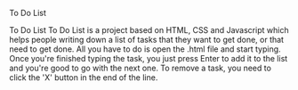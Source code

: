 To Do List

To Do List To Do List is a project based on HTML, CSS and Javascript which helps people writing down a list of tasks that they want to get done, or that need to get done. All you have to do is open the .html file and start typing. Once you're finished typing the task, you just press Enter to add it to the list and you're good to go with the next one. To remove a task, you need to click the 'X' button in the end of the line.
